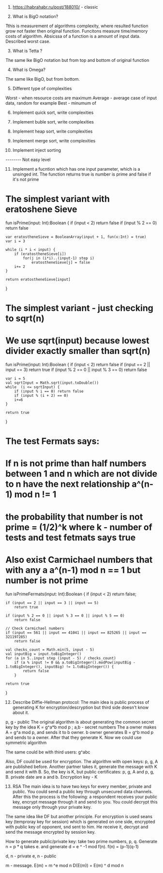 1) https://habrahabr.ru/post/188010/ - classic

2) What is BigO notation?

Tthis is measurement of algorithms complexity, where resulted function grow not faster then original function. Funcitons measure time/memory costs of algorithm. Absicssa of a function is a amount of input data. Described worst case.

3) What is Tetta ?

The same lke BigO notation but from top and bottom of original function

4) What is Omega?

The same like BigO, but from bottom. 

5) Different type of complexities

Worst - when resource costs are maximum
Average - average case of input data, random for example
Best - minumum of

6) Implement quick sort, write complexities

7) Implement buble sort, write complexities

8) Implement heap sort, write complexities

9) Implement merge sort, write complexities

10) Implement inject sorting

-------- Not easy level

11) Implement a fucntion which has one input parameter, which is a unsinged int. The function returns true is number is prime and false if it's not prime

# The simplest variant with eratoshene Sieve
fun isPrime(input: Int):Boolean {
	if (input < 2) return false
	if (input % 2 == 0) return false

	var eratostheneSieve = BooleanArray(input + 1, fun(x:Int) = true)
	var i = 3

	while (i * i < input) {
		if (eratostheneSieve[i])
			for(j in (i*i)..(input-1) step i)
				eratostheneSieve[j] = false
		i+= 2
	}

	return eratostheneSieve[input]
}

# The simplest variant - just checking to sqrt(n)
# We use sqrt(input) because lowest divider exactly smaller than sqrt(n)
fun isPrime(input: Int):Boolean {
    if (input < 2) return false
    if (input == 2 || input == 3) return true
    if (input % 2 == 0 || input % 3 == 0) return false

    var i = 5
    val sqrtInput = Math.sqrt(input.toDouble())
    while  (i <= sqrtInput) {
        if (input % i == 0) return false
        if (input % (i + 2) == 0)
        i+=6
    }

    return true
}

# The test Fermats says:
# If n is not prime than half numbers between 1 and n which are not divide to n have the next relationship a^(n-1) mod n != 1
# the probability that number is not prime = (1/2)^k where k - number of tests and test fetmats says true
# Also exist Carmichael numbers that with any a a^(n-1) mod n == 1 but number is not prime
fun isPrimeFermats(input: Int):Boolean {
    if (input < 2)
        return false;

    if (input == 2 || input == 3 || input == 5)
        return true

    if (input % 2 == 0 || input % 3 == 0 || input % 5 == 0)
        return false

    // Check Carmichael numbers
    if (input == 561 || input == 41041 || input == 825265 || input == 321197285)
        return false

    val checks_count = Math.min(5, input - 5)
    val inputBig = input.toBigInteger()
    for (a in 5..input step (input - 5) / checks_count)
        if (a % input != 0 && a.toBigInteger().modPow(inputBig - 1.toBigInteger(), inputBig) != 1.toBigInteger()) {
            return false
        }

    return true
}

12) Describe Diffie-Hellman protocol:
The main idea is public process of generating K for encryption/descryption but third side doesn't know about it.

p, g  - public
The original algorithm is about generating the common secret key by the idea
K = g^a*b mod p ; a,b - secret numbers 
The a owner makes A = g^a mod p, and sends it to b owner. b owner generates B = g^b mod p and sends to a owner. After that they generate K. Now we could use symmetric algorithm

The same could be with third users: g^abc

Also, DF could be used for encryption. The algorithm with open keys:
p, g, A are published before. Another partner takes it, generate the message with K and send it with B. So, the key is K, but public certificates:
p, g, A and p, g, B. private date are a and b. Encryption key - K

13) RSA
The main idea is to have two keys for every member, private and public. You could send a public key through unsecured data channels. After this the process is the following: a respondent receives your public key, encrypt message through it and send to you. You could decrypt this message only through your private key. 

The same idea like DF but another principle. For encryption is used seans key (temproray key for session) which is generated on one side, encrypted with public key of opponent, snd sent to him. He receive it, decrypt and send the message encrypted by session key.

How to generate public/private key:
take two prime numbers, p, q. Generate n = p * q
takes e. and generate d = e ^ -1 mod f(n).
f(n) = (p-1)(q-1)

d, n - private
e, n - public

m - message. 
E(m) = m ^e mod n
D(E(m)) = E(m) ^ d mod n